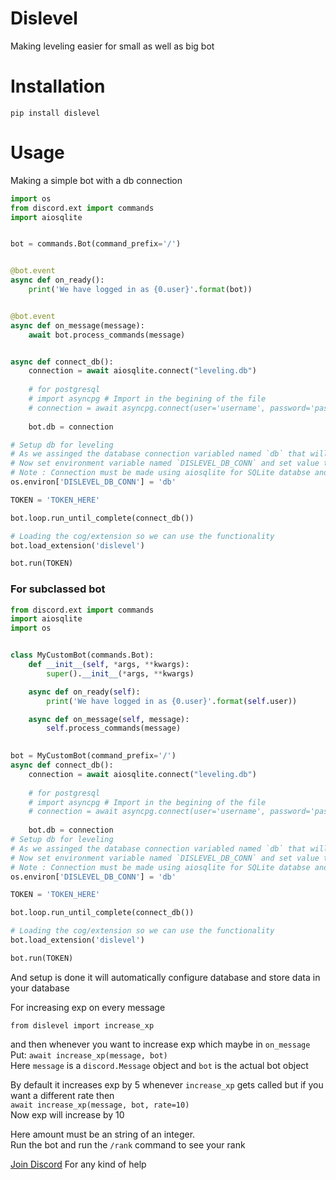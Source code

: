 # Dislevel
Making leveling easier for small as well as big bot

# Installation
`pip install dislevel`

# Usage

Making a simple bot with a db connection

```python
import os
from discord.ext import commands
import aiosqlite


bot = commands.Bot(command_prefix='/')


@bot.event
async def on_ready():
    print('We have logged in as {0.user}'.format(bot))


@bot.event
async def on_message(message):
    await bot.process_commands(message)


async def connect_db():
    connection = await aiosqlite.connect("leveling.db")
    
    # for postgresql
    # import asyncpg # Import in the begining of the file
    # connection = await asyncpg.connect(user='username', password='password', database='database_name', host='localhost')
    
    bot.db = connection

# Setup db for leveling
# As we assinged the database connection variabled named `db` that will be used for database
# Now set environment variable named `DISLEVEL_DB_CONN` and set value to the name of the variable assigned to the bot which is `db`
# Note : Connection must be made using aiosqlite for SQLite databse and asyncpg for PostgreSQL
os.environ['DISLEVEL_DB_CONN'] = 'db'

TOKEN = 'TOKEN_HERE'

bot.loop.run_until_complete(connect_db())

# Loading the cog/extension so we can use the functionality
bot.load_extension('dislevel')

bot.run(TOKEN)
```

### For subclassed bot

```python
from discord.ext import commands
import aiosqlite
import os


class MyCustomBot(commands.Bot):
    def __init__(self, *args, **kwargs):
        super().__init__(*args, **kwargs)

    async def on_ready(self):
        print('We have logged in as {0.user}'.format(self.user))

    async def on_message(self, message):
        self.process_commands(message)
    

bot = MyCustomBot(command_prefix='/')
async def connect_db():
    connection = await aiosqlite.connect("leveling.db")
    
    # for postgresql
    # import asyncpg # Import in the begining of the file
    # connection = await asyncpg.connect(user='username', password='password', database='database_name', host='localhost')
    
    bot.db = connection
# Setup db for leveling
# As we assinged the database connection variabled named `db` that will be used for database
# Now set environment variable named `DISLEVEL_DB_CONN` and set value to the name of the variable assigned to the bot which is `db`
# Note : Connection must be made using aiosqlite for SQLite databse and asyncpg for PostgreSQL
os.environ['DISLEVEL_DB_CONN'] = 'db'

TOKEN = 'TOKEN_HERE'

bot.loop.run_until_complete(connect_db())

# Loading the cog/extension so we can use the functionality
bot.load_extension('dislevel')

bot.run(TOKEN)
```

And setup is done it will automatically configure database and store data in your database

For increasing exp on every message

`from dislevel import increase_xp`

and then whenever you want to increase exp which maybe in `on_message` \
Put: `await increase_xp(message, bot)`\
Here `message` is a `discord.Message` object and `bot` is the actual bot object

By default it increases exp by 5 whenever `increase_xp` gets called but if you want a different rate then\
`await increase_xp(message, bot, rate=10)`\
Now exp will increase by 10

Here amount must be an string of an integer.\
Run the bot and run the `/rank` command to see your rank

[Join Discord](https://discord.gg/7SaE8v2) For any kind of help